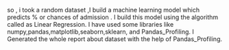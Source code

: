 so , i took a random dataset ,I build a machine learning model which predicts % or chances of admission . 
I build this  model using  the algorithm called as Linear Regression.
I have used some libraries like numpy,pandas,matplotlib,seaborn,sklearn, and Pandas_Profiling.
I Generated the whole report about dataset with the help of Pandas_Profiling.
